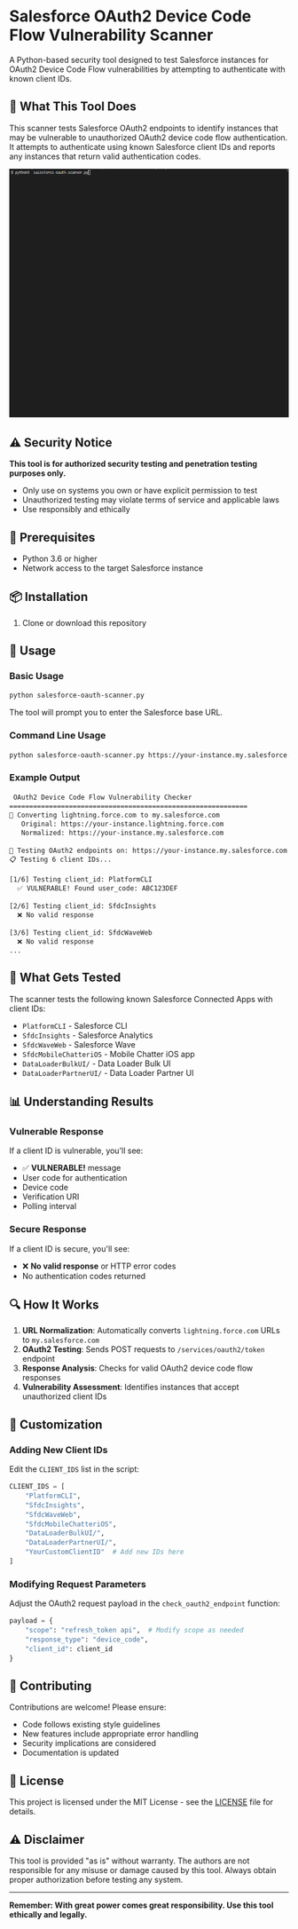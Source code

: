 # Salesforce OAuth2 Device Code Flow Vulnerability Scanner

A Python-based security tool designed to test Salesforce instances for OAuth2 Device Code Flow vulnerabilities by attempting to authenticate with known client IDs.

## 🚨 What This Tool Does

This scanner tests Salesforce OAuth2 endpoints to identify instances that may be vulnerable to unauthorized OAuth2 device code flow authentication. It attempts to authenticate using known Salesforce client IDs and reports any instances that return valid authentication codes.

![sf_oauth_scanner_v1](sf_oauth_scanner_v1.gif)

## ⚠️ Security Notice

**This tool is for authorized security testing and penetration testing purposes only.**
- Only use on systems you own or have explicit permission to test
- Unauthorized testing may violate terms of service and applicable laws
- Use responsibly and ethically

## 🔧 Prerequisites

- Python 3.6 or higher 
- Network access to the target Salesforce instance

## 📦 Installation

1. Clone or download this repository

## 🚀 Usage

### Basic Usage

```bash
python salesforce-oauth-scanner.py
```

The tool will prompt you to enter the Salesforce base URL.

### Command Line Usage

```bash
python salesforce-oauth-scanner.py https://your-instance.my.salesforce.com
```

### Example Output

```
 OAuth2 Device Code Flow Vulnerability Checker
============================================================
🔄 Converting lightning.force.com to my.salesforce.com
   Original: https://your-instance.lightning.force.com
   Normalized: https://your-instance.my.salesforce.com

🎯 Testing OAuth2 endpoints on: https://your-instance.my.salesforce.com
📋 Testing 6 client IDs...

[1/6] Testing client_id: PlatformCLI
  ✅ VULNERABLE! Found user_code: ABC123DEF

[2/6] Testing client_id: SfdcInsights
  ❌ No valid response

[3/6] Testing client_id: SfdcWaveWeb
  ❌ No valid response
...
```

## 🎯 What Gets Tested

The scanner tests the following known Salesforce Connected Apps with client IDs:

- `PlatformCLI` - Salesforce CLI
- `SfdcInsights` - Salesforce Analytics
- `SfdcWaveWeb` - Salesforce Wave
- `SfdcMobileChatteriOS` - Mobile Chatter iOS app
- `DataLoaderBulkUI/` - Data Loader Bulk UI
- `DataLoaderPartnerUI/` - Data Loader Partner UI

## 📊 Understanding Results

### Vulnerable Response
If a client ID is vulnerable, you'll see:
- ✅ **VULNERABLE!** message
- User code for authentication
- Device code
- Verification URI
- Polling interval

### Secure Response
If a client ID is secure, you'll see:
- ❌ **No valid response** or HTTP error codes
- No authentication codes returned

## 🔍 How It Works

1. **URL Normalization**: Automatically converts `lightning.force.com` URLs to `my.salesforce.com`
2. **OAuth2 Testing**: Sends POST requests to `/services/oauth2/token` endpoint
3. **Response Analysis**: Checks for valid OAuth2 device code flow responses
4. **Vulnerability Assessment**: Identifies instances that accept unauthorized client IDs

  
## 🔧 Customization

### Adding New Client IDs

Edit the `CLIENT_IDS` list in the script:

```python
CLIENT_IDS = [
    "PlatformCLI",
    "SfdcInsights", 
    "SfdcWaveWeb",
    "SfdcMobileChatteriOS",
    "DataLoaderBulkUI/",
    "DataLoaderPartnerUI/",
    "YourCustomClientID"  # Add new IDs here
]
```

### Modifying Request Parameters

Adjust the OAuth2 request payload in the `check_oauth2_endpoint` function:

```python
payload = {
    "scope": "refresh_token api",  # Modify scope as needed
    "response_type": "device_code",
    "client_id": client_id
}
```
  

## 🤝 Contributing

Contributions are welcome! Please ensure:
- Code follows existing style guidelines
- New features include appropriate error handling
- Security implications are considered
- Documentation is updated

## 📄 License

This project is licensed under the MIT License - see the [LICENSE](LICENSE) file for details.
 
## ⚠️ Disclaimer

This tool is provided "as is" without warranty. The authors are not responsible for any misuse or damage caused by this tool. Always obtain proper authorization before testing any system.

---

**Remember: With great power comes great responsibility. Use this tool ethically and legally.**
